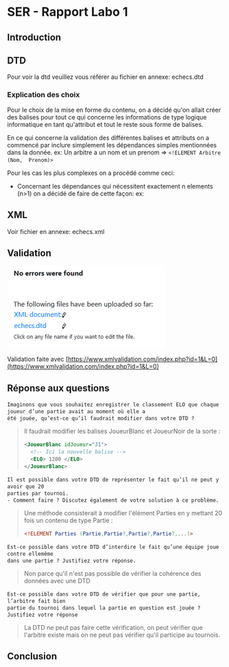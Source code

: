 # SER - Rapport Labo 1

## Introduction


## DTD
Pour voir la dtd veuillez vous référer au fichier en annexe: echecs.dtd

### Explication des choix
Pour le choix de la mise en forme du contenu, on a décidé qu'on allait créer des balises pour tout ce qui concerne 
les informations de type logique informatique en tant qu'attribut et tout le reste sous forme de balises.

En ce qui concerne la validation des différentes balises et attributs on a commencé par inclure simplement les 
dépendances simples mentionnées dans la donnée. ex: Un arbitre a un nom et un prenom => `<!ELEMENT Arbitre (Nom, 
Prenom)>`

Pour les cas les plus complexes on a procédé comme ceci:
* Concernant les dépendances qui nécessitent exactement n elements (n>1) on a décidé de faire de cette façon:
    ex:

## XML
Voir fichier en annexe: echecs.xml

## Validation

![validation de la dtd](./images/validation.png)

Validation faite avec [https://www.xmlvalidation.com/index.php?id=1&L=0](https://www.xmlvalidation.com/index.php?id=1&L=0)

## Réponse aux questions

``` 
Imaginons que vous souhaitez enregistrer le classement ELO que chaque joueur d’une partie avait au moment où elle a 
été jouée, qu’est-ce qu’il faudrait modifier dans votre DTD ?
```

> Il faudrait modifier les balises JoueurBlanc et JoueurNoir de la sorte :
> ```xml
> <JoueurBlanc idJoueur="J1">
>   <!-- Ici la nouvelle balise -->
>   <ELO> 1200 </ELO>
> </JoueurBlanc>
> ```

```
Il est possible dans votre DTD de représenter le fait qu’il ne peut y avoir que 20
parties par tournoi.
- Comment faire ? Discutez également de votre solution à ce problème.
```

> Une méthode consisterait à modifier l'élément Parties en y mettant 20 fois un contenu de type Partie :
> ```dtd
> <!ELEMENT Parties (Partie,Partie?,Partie?,Partie?,...)>
> ```

```
Est-ce possible dans votre DTD d’interdire le fait qu’une équipe joue contre ellemême
dans une partie ? Justifiez votre réponse.
```

> Non parce qu'il n'est pas possible de vérifier la cohérence des données avec une DTD

```
Est-ce possible dans votre DTD de vérifier que pour une partie, l’arbitre fait bien
partie du tournoi dans lequel la partie en question est jouée ? Justifiez votre réponse
```

> La DTD ne peut pas faire cette vérification, on peut vérifier que l'arbitre existe mais on ne peut pas vérifier 
> qu'il participe au tournois.

## Conclusion
